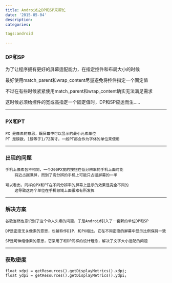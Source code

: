 ```yaml
---
title: Android之DP和SP来帮忙
date: '2015-05-04'
description:
categories:

tags:android

---
```


>

### DP和SP

>

为了让程序拥有更好的屏幕适配能力，在指定控件和布局大小的时候

最好使用match_parent和wrap_content尽量避免将控件指定一个固定值

不过在有些时候紧紧使用match_parent和wrap_content确实无法满足需求

这时候必须给控件的宽或高指定一个固定值时，DP和SP应运而生.....

>

---

>

### PX和PT

>

	PX 是像素的意思，既屏幕中可以显示的最小元素单位
	PT 是磅数，1磅等于1/72英寸，一般PT都会作为字体的单位来使用

>

---

>

### 出现的问题

>

	手机上像素各不相同，一个200PX宽的按钮在低分辨率的手机上面可能
	    将近占据满屏，而到了高分辨的手机上可能只占据屏幕的一半

	可以看出，同样的PX和PT在不同分辨率的屏幕上显示的效果是完全不同的
	    这导致这两个单位在手机领域上面很难有所发挥

>

---

>

### 解决方案

>

	谷歌当然也意识到了这个令人头疼的问题，于是Android引入了一套新的单位DP和SP
	
	DP是密度无关像素的意思，也被称作DIP，和PX相比，它在不同密度的屏幕中显示比例保持一致

	SP是可伸缩像素的意思，它采用了和DP同样的设计理念，解决了文字大小适配的问题

>

---

>

### 获取密度

>

	float xdpi = getResources().getDisplayMetrics().xdpi;
	float ydpi = getResources().getDisplayMetrics().ydpi;

